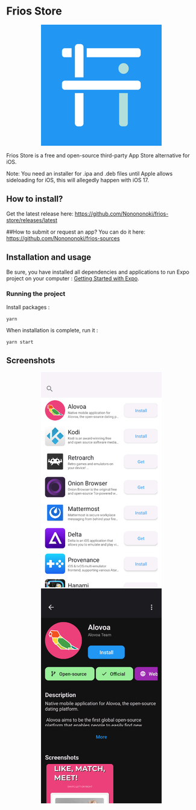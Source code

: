 # Frios Store

<p align="center">
<img src="https://raw.githubusercontent.com/Nonononoki/frios-store/master/assets/icon.png" width="320">
</p>

Frios Store is a free and open-source third-party App Store alternative for iOS.

Note: You need an installer for .ipa and .deb files until Apple allows sideloading for iOS, this will allegedly happen with iOS 17.

## How to install?
Get the latest release here: https://github.com/Nonononoki/frios-store/releases/latest

##How to submit or request an app?
You can do it here: https://github.com/Nonononoki/frios-sources

## Installation and usage
Be sure, you have installed all dependencies and applications to run Expo project on your computer : [Getting Started with Expo](https://docs.expo.io/get-started/installation/).

### Running the project
Install packages :
```
yarn
```
When installation is complete, run it :
```
yarn start
```
## Screenshots


<p align="center">
<img src="https://raw.githubusercontent.com/Nonononoki/frios-store/master/assets/screenshots/2.png" width="320">
<img src="https://raw.githubusercontent.com/Nonononoki/frios-store/master/assets/screenshots/5.png" width="320">
</p>
